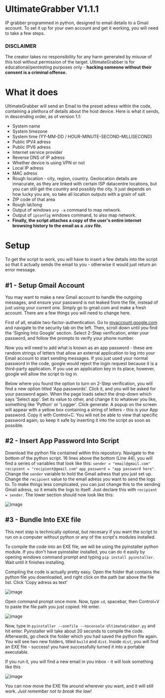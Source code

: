 # UltimateGrabber V1.1.1
IP grabber programmed in python, designed to email details to a Gmail account. To set it up for your own account and get it working, you will need to take a few steps.

### DISCLAIMER
The creator takes no responsibility for any harm generated by misuse of this tool without permission of the target. 
UltimateGrabber is for educational/pentesting purposes only - **hacking someone without their consent is a criminal offense.**

# What it does
UltimateGrabber will send an Email to the preset adress within the code, containing a plethora of details about the host device. Here is what it sends, in descending order, as of version 1.1:

- System name
- System timezone
- System time (YY-MM-DD / HOUR-MINUTE-SECOND-MILLISECOND)
- Public IPV4 adress
- Public IPV6 adress
- Internet service provider
- Reverse DNS of IP adress
- Whether device is using VPN or not
- Local IP adress
- MAC adress
- Rough location - city, region, country. Geolocation details are innacurate, as they are linked with certain ISP datacentre locations, but you can still get the country and possibly the city. It just depends on how lucky you are, so take all location outputs with a grain of salt.
- ZIP code of that area
- Rough lat/long
- Output of windows `arp -a` command to map network.
- Output of `ipconfig` windows command, to also map network.
- **Finally, the script attaches a copy of the user's entire internet browsing history to the email as a .csv file.**

# Setup
To get the script to work, you will have to insert a few details into the script so that it actually sends the email to you - otherwise it would just return an error message.

## #1 - Setup Gmail Account
You may want to make a new Gmail account to handle the outgoing messages, and ensure your password is not leaked from the file, instead of just using your current one. Simply go to gmail.com and make a fresh account. There are a few things you will need to change here.

First of all, enable two-factor-authentication. Go to [myaccount.google.com](https://myaccount.google.com) and navigate to the security tab on the left. Then, scroll down until you find the 'Signing Into Google' section. Select 2-Step verification, enter your password, and follow the prompts to verify your phone number.

Now you will need to add what is known as an app password - these are random strings of letters that allow an external application to log into your Email account to start sending messages. If you just used your normal password in the code, google would reject the login request because it is a third-party application. If you use an application key in its place, however, google will allow the script to log in.

Below where you found the option to turn on 2-Step verification, you will find a new option titled 'App passwords'. Click it, and you will be asked for your password again. When the page loads select the drop-down which says 'Select app'. Set its value to other, and change it to whatever you like, something like 'Python' or 'Logger'. Click generate. A popup on the screen will appear with a yellow box containing a string of letters - this is your App password. Copy it with Control+C. You will not be able to view that specific password again, so keep it safe by inserting it into the script as soon as possible.

## #2 - Insert App Password Into Script
Download the python file contained within this repository.
Navigate to the bottom of the python script. 16 lines above the bottom (Line 44), you will find a series of variables that look like this:
`sender = "email@gmail.com"`
`recipient = "recipient@gmail.com"`
`app_password = "app password here"`.
Change the `sender` variable to hold the Gmail adress that you just set up.
Change the `recipient` value to the email adress you want to send the logs to. To make things less complicated, you can just change this to the sending Gmail adress, so it emails the logs to itself. Just declare this with `recipient = sender`. The lower section should now look like this:

![image](https://user-images.githubusercontent.com/83145315/186371119-151275d4-2cb0-4747-81b6-5f7182f63fce.png)

## #3 - Bundle Into EXE file 
This next step is technically optional, but necesary if you want the script to run on a computer without python or any of the script's modules installed.

To compile the code into an EXE file, we will be using the pyinstaller python module. If you don't have pyinstaller installed, you can do it easily by opening windows command prompt and typing `pip install pyinstaller`. Wait until it finishes installing.

Compiling the code is actually pretty easy. Open the folder that contains the python file you downloaded, and right click on the path bar above the file list. Click 'Copy adress as text'

![image](https://user-images.githubusercontent.com/83145315/186372995-bc75cb7a-f2aa-4775-abed-59f580fc38a4.png)

Open command prompt once more. Now, type `cd`, spacebar, then Control+V to paste the file path you just copied. Hit enter.

![image](https://user-images.githubusercontent.com/83145315/186373786-2e9c5a16-656f-470c-b463-9a1dac19cd40.png)

Now, type in `pyinstaller --onefile --noconsole UltimateGrabber.py` and hit enter. Pyinstaller will take about 20 seconds to compile the code. Afterwards, go check the folder which you had saved the python file again. You will see two new folders, titled `build` and `dist`. Inside `dist`, you will find an EXE file - success! you have successfully turned it into a portable executable.

If you run it, you will find a new email in you inbox - it will look something like this

![image](https://user-images.githubusercontent.com/83145315/186375254-7d55f361-4939-4180-9abd-b2f783c7bc9a.png)

You can now move the EXE file around wherever you want, and it will still work. *Just remember not to break the law!*




